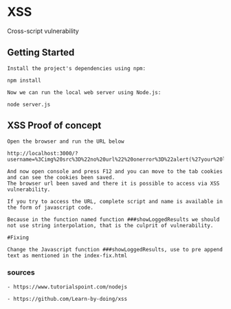 # XSS 

  Cross-script vulnerability

## Getting Started

	Install the project's dependencies using npm:

	npm install
	
	Now we can run the local web server using Node.js:

	node server.js

## XSS Proof of concept

	Open the browser and run the URL below

	http://localhost:3000/?username=%3Cimg%20src%3D%22no%20url%22%20onerror%3D%22alert(%27your%20logged%20in%27)%22%3E
	
	And now open console and press F12 and you can move to the tab cookies and can see the cookies been saved.
	The browser url been saved and there it is possible to access via XSS vulnerability.
	
	If you try to access the URL, complete script and name is available in the form of javascript code.
	
	Because in the function named function ###showLoggedResults we should not use string interpolation, that is the culprit of vulnerability. 

    #Fixing

    Change the Javascript function ###showLoggedResults, use to pre append text as mentioned in the index-fix.html

	
### sources

    - https://www.tutorialspoint.com/nodejs
	 
	- https://github.com/Learn-by-doing/xss

    

